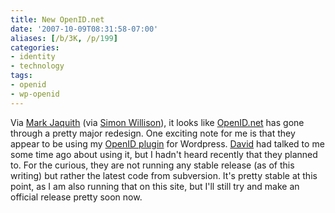 ```yaml
---
title: New OpenID.net
date: '2007-10-09T08:31:58-07:00'
aliases: [/b/3K, /p/199]
categories:
- identity
- technology
tags:
- openid
- wp-openid
---
```

Via [Mark Jaquith][] (via [Simon Willison][]), it looks like [OpenID.net][] has gone through a pretty major redesign.
One exciting note for me is that they appear to be using my [OpenID plugin][] for Wordpress.  [David][] had talked to me
some time ago about using it, but I hadn't heard recently that they planned to.  For the curious, they are not running
any stable release (as of this writing) but rather the latest code from subversion.  It's pretty stable at this point,
as I am also running that on this site, but I'll still try and make an official release pretty soon now.

[Mark Jaquith]: http://markjaquith.wordpress.com/2007/10/09/openidnet-relaunches-using-wordpress-23/
[Simon Willison]: http://simonwillison.net/2007/Oct/9/openid/
[OpenID.net]: http://openid.net/
[OpenID plugin]: http://wordpress.org/extend/plugins/openid/
[David]: http://daveman692.livejournal.com/
